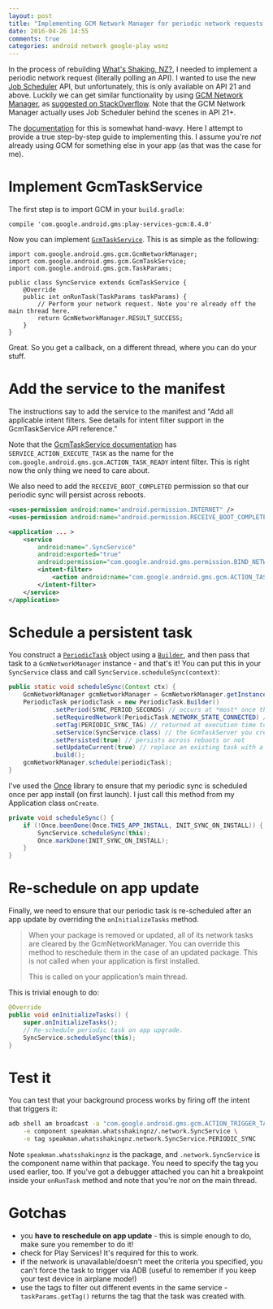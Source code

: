 ```yaml
---
layout: post
title: "Implementing GCM Network Manager for periodic network requests on Android"
date: 2016-04-26 14:55
comments: true
categories: android network google-play wsnz
---
```


In the process of rebuilding [What's Shaking, NZ?](https://github.com/adamsp/wsnz-android), I needed to implement a periodic network request (literally polling an API). I wanted to use the new [Job Scheduler](https://developer.android.com/reference/android/app/job/JobScheduler.html) API, but unfortunately, this is only available on API 21 and above. Luckily we can get similar functionality by using [GCM Network Manager](https://developers.google.com/cloud-messaging/network-manager), as [suggested on StackOverflow](http://stackoverflow.com/q/25203254/1217087). Note that the GCM Network Manager actually uses Job Scheduler behind the scenes in API 21+.

The [documentation](https://developers.google.com/cloud-messaging/network-manager) for this is somewhat hand-wavy. Here I attempt to provide a true step-by-step guide to implementing this. I assume you're _not_ already using GCM for something else in your app (as that was the case for me).

<!-- more -->

# Implement GcmTaskService

The first step is to import GCM in your `build.gradle`:

```
compile 'com.google.android.gms:play-services-gcm:8.4.0'
```

Now you can implement [`GcmTaskService`](https://developers.google.com/android/reference/com/google/android/gms/gcm/GcmTaskService). This is as simple as the following:

```
import com.google.android.gms.gcm.GcmNetworkManager;
import com.google.android.gms.gcm.GcmTaskService;
import com.google.android.gms.gcm.TaskParams;

public class SyncService extends GcmTaskService {
    @Override
    public int onRunTask(TaskParams taskParams) {
        // Perform your network request. Note you're already off the main thread here.
        return GcmNetworkManager.RESULT_SUCCESS;
    }
}
```

Great. So you get a callback, on a different thread, where you can do your stuff.

# Add the service to the manifest

The instructions say to add the service to the manifest and "Add all applicable intent filters. See details for intent filter support in the GcmTaskService API reference."

Note that the [GcmTaskService documentation](https://developers.google.com/android/reference/com/google/android/gms/gcm/GcmTaskService#constants) has `SERVICE_ACTION_EXECUTE_TASK` as the name for the `com.google.android.gms.gcm.ACTION_TASK_READY` intent filter. This is right now the only thing we need to care about.

We also need to add the `RECEIVE_BOOT_COMPLETED` permission so that our periodic sync will persist across reboots.

``` xml
<uses-permission android:name="android.permission.INTERNET" />
<uses-permission android:name="android.permission.RECEIVE_BOOT_COMPLETED" />

<application ... >
	<service
	    android:name=".SyncService"
	    android:exported="true"
	    android:permission="com.google.android.gms.permission.BIND_NETWORK_TASK_SERVICE">
	    <intent-filter>
	        <action android:name="com.google.android.gms.gcm.ACTION_TASK_READY" />
	    </intent-filter>
	</service>
</application>
```

# Schedule a persistent task

You construct a [`PeriodicTask`](https://developers.google.com/android/reference/com/google/android/gms/gcm/PeriodicTask) object using a [`Builder`](https://developers.google.com/android/reference/com/google/android/gms/gcm/PeriodicTask.Builder), and then pass that task to a `GcmNetworkManager` instance - and that's it! You can put this in your `SyncService` class and call `SyncService.scheduleSync(context)`:

``` java
public static void scheduleSync(Context ctx) {
    GcmNetworkManager gcmNetworkManager = GcmNetworkManager.getInstance(ctx);
    PeriodicTask periodicTask = new PeriodicTask.Builder()
            .setPeriod(SYNC_PERIOD_SECONDS) // occurs at *most* once this many seconds - note that you can't control when
            .setRequiredNetwork(PeriodicTask.NETWORK_STATE_CONNECTED) // various connectivity scenarios are available
            .setTag(PERIODIC_SYNC_TAG) // returned at execution time to your endpoint
            .setService(SyncService.class) // the GcmTaskServer you created earlier
            .setPersisted(true) // persists across reboots or not
            .setUpdateCurrent(true) // replace an existing task with a matching tag - defaults to false! 
            .build();
    gcmNetworkManager.schedule(periodicTask);
}
```

I've used the [Once](https://github.com/jonfinerty/Once) library to ensure that my periodic sync is scheduled once per app install (on first launch). I just call this method from my Application class `onCreate`.

``` java
private void scheduleSync() {
    if (!Once.beenDone(Once.THIS_APP_INSTALL, INIT_SYNC_ON_INSTALL)) {
        SyncService.scheduleSync(this);
        Once.markDone(INIT_SYNC_ON_INSTALL);
    }
}
```

# Re-schedule on app update

Finally, we need to ensure that our periodic task is re-scheduled after an app update by overriding the `onInitializeTasks` method.

> When your package is removed or updated, all of its network tasks are cleared by the GcmNetworkManager. You can override this method to reschedule them in the case of an updated package. This is not called when your application is first installed.
> 
> This is called on your application’s main thread.

This is trivial enough to do:

``` java
@Override
public void onInitializeTasks() {
    super.onInitializeTasks();
    // Re-schedule periodic task on app upgrade.
    SyncService.scheduleSync(this);
}
```

# Test it

You can test that your background process works by firing off the intent that triggers it:

``` bash
adb shell am broadcast -a "com.google.android.gms.gcm.ACTION_TRIGGER_TASK" \
    -e component speakman.whatsshakingnz/.network.SyncService \
    -e tag speakman.whatsshakingnz.network.SyncService.PERIODIC_SYNC
```

Note `speakman.whatsshakingnz` is the package, and `.network.SyncService` is the component name within that package. You need to specify the tag you used earlier, too. If you've got a debugger attached you can hit a breakpoint inside your `onRunTask` method and note that you're _not_ on the main thread.

# Gotchas

- you **have to reschedule on app update** - this is simple enough to do, make sure you remember to do it!
- check for Play Services! It's required for this to work.
- if the network is unavailable/doesn't meet the criteria you specified, you can't force the task to trigger via ADB (useful to remember if you keep your test device in airplane mode!)
- use the tags to filter out different events in the same service - `taskParams.getTag()` returns the tag that the task was created with.